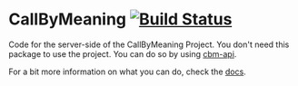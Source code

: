 # CallByMeaning [![Build Status](https://travis-ci.com/iamnapo/CallByMeaning.svg?token=dPuvXqxKaaMT7sVBkN1H&branch=master)](https://travis-ci.com/iamnapo/CallByMeaning)

Code for the server-side of the CallByMeaning Project. You don't need this package to use the project. You can do so by using [cbm-api](https://github.com/iamnapo/cbm-api).

For a bit more information on what you can do, check the [docs](./blob/master/docs/).